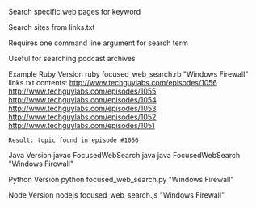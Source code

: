 
Search specific web pages for keyword

Search sites from links.txt

Requires one command line argument for search term

Useful for searching podcast archives

Example
  Ruby Version
    ruby focused_web_search.rb "Windows Firewall"
    links.txt contents:
      http://www.techguylabs.com/episodes/1056
      http://www.techguylabs.com/episodes/1055
      http://www.techguylabs.com/episodes/1054
      http://www.techguylabs.com/episodes/1053
      http://www.techguylabs.com/episodes/1052
      http://www.techguylabs.com/episodes/1051

    Result: topic found in episode #1056

  Java Version
    javac FocusedWebSearch.java
    java FocusedWebSearch "Windows Firewall"

  Python Version
    python focused_web_search.py "Windows Firewall"

  Node Version
    nodejs focused_web_search.js "Windows Firewall"

